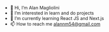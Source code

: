 - 👋 Hi, I’m Alan Magliolini
- 👀 I’m interested in learn and do projects
- 🌱 I’m currently learning React JS and Next.js
- 📫 How to reach me alannm54@gmail.com

<!---
Alanox1/Alanox1 is a ✨ special ✨ repository because its `README.md` (this file) appears on your GitHub profile.
You can click the Preview link to take a look at your changes.
--->
